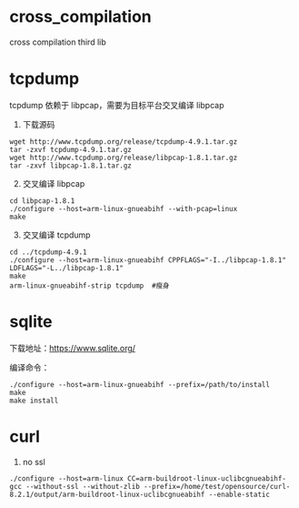 # cross_compilation
cross compilation third lib

# tcpdump
tcpdump 依赖于 libpcap，需要为目标平台交叉编译 libpcap

1. 下载源码
```
wget http://www.tcpdump.org/release/tcpdump-4.9.1.tar.gz
tar -zxvf tcpdump-4.9.1.tar.gz
wget http://www.tcpdump.org/release/libpcap-1.8.1.tar.gz
tar -zxvf libpcap-1.8.1.tar.gz
```
2. 交叉编译 libpcap
```
cd libpcap-1.8.1
./configure --host=arm-linux-gnueabihf --with-pcap=linux
make
```
3. 交叉编译 tcpdump
```
cd ../tcpdump-4.9.1
./configure --host=arm-linux-gnueabihf CPPFLAGS="-I../libpcap-1.8.1" LDFLAGS="-L../libpcap-1.8.1"
make
arm-linux-gnueabihf-strip tcpdump  #瘦身
```

# sqlite
下载地址：https://www.sqlite.org/ 

编译命令：
```
./configure --host=arm-linux-gnueabihf --prefix=/path/to/install
make
make install
```

# curl
1. no ssl

```
./configure --host=arm-linux CC=arm-buildroot-linux-uclibcgnueabihf-gcc --without-ssl --without-zlib --prefix=/home/test/opensource/curl-8.2.1/output/arm-buildroot-linux-uclibcgnueabihf --enable-static
```